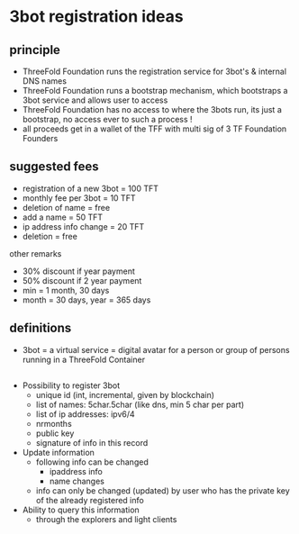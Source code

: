 # 3bot registration ideas

## principle

- ThreeFold Foundation runs the registration service for 3bot's & internal DNS names
- ThreeFold Foundation runs a bootstrap mechanism, which bootstraps a 3bot service and allows user to access
- ThreeFold Foundation has no access to where the 3bots run, its just a bootstrap, no access ever to such a process !
- all proceeds get in a wallet of the TFF with multi sig of 3 TF Foundation Founders

## suggested fees

- registration of a new 3bot = 100 TFT
- monthly fee per 3bot = 10 TFT
- deletion of name = free
- add a name = 50 TFT
- ip address info change = 20 TFT
- deletion = free

other remarks

- 30% discount if year payment
- 50% discount if 2 year payment
- min = 1 month, 30 days
- month = 30 days, year = 365 days

## definitions

- 3bot = a virtual service = digital avatar for a person or group of persons running in a ThreeFold Container

##

- Possibility to register 3bot
   - unique id (int, incremental, given by blockchain)
   - list of names: 5char.5char (like dns, min 5 char per part)
   - list of ip addresses: ipv6/4
   - nrmonths
   - public key
   - signature of info in this record
- Update information
   - following info can be changed
     - ipaddress info
     - name changes
   - info can only be changed (updated) by user who has the private key of the already registered info
- Ability to query  this information 
  - through  the explorers  and light clients 

